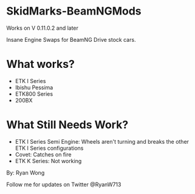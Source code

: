 # SkidMarks-BeamNGMods 

Works on V 0.11.0.2 and later

Insane Engine Swaps for BeamNG Drive stock cars. 

# What works?
- ETK I Series
- Ibishu Pessima
- ETK800 Series
- 200BX

# What Still Needs Work?
- ETK I Series Semi Engine: Wheels aren't turning and breaks the other ETK I Series configurations
- Covet: Catches on fire
- ETK K Series: Not working

By: Ryan Wong 

Follow me for updates on Twitter @RyanW713
